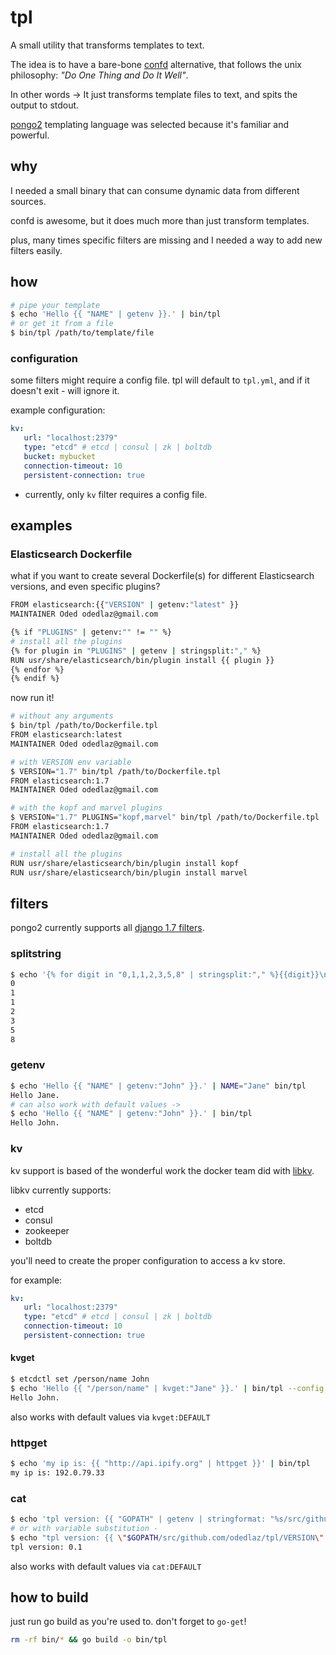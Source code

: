 # tpl
A small utility that transforms templates to text.

The idea is to have a bare-bone [confd](http://confd.io) alternative, that follows the unix philosophy: _"Do One Thing and Do It Well"_.

In other words -> It just transforms template files to text, and spits the output to stdout.

[pongo2](https://github.com/flosch/pongo2) templating language was selected because it's familiar and powerful.


## why

I needed a small binary that can consume dynamic data from different sources.

confd is awesome, but it does much more than just transform templates.

plus, many times specific filters are missing and I needed a way to add new filters easily.

## how

```bash
# pipe your template
$ echo 'Hello {{ "NAME" | getenv }}.' | bin/tpl
# or get it from a file
$ bin/tpl /path/to/template/file
```

### configuration

some filters might require a config file.
tpl will default to `tpl.yml`, and if it doesn't exit - will ignore it.

example configuration:

```yaml
kv:
   url: "localhost:2379"
   type: "etcd" # etcd | consul | zk | boltdb
   bucket: mybucket
   connection-timeout: 10
   persistent-connection: true
```

* currently, only ``kv`` filter requires a config file.

## examples

### Elasticsearch Dockerfile

what if you want to create several Dockerfile(s) for different Elasticsearch versions, and even specific plugins?


```bash
FROM elasticsearch:{{"VERSION" | getenv:"latest" }}
MAINTAINER Oded odedlaz@gmail.com

{% if "PLUGINS" | getenv:"" != "" %}
# install all the plugins
{% for plugin in "PLUGINS" | getenv | stringsplit:"," %}
RUN usr/share/elasticsearch/bin/plugin install {{ plugin }}
{% endfor %}
{% endif %}
```

now run it!

```bash
# without any arguments
$ bin/tpl /path/to/Dockerfile.tpl
FROM elasticsearch:latest
MAINTAINER Oded odedlaz@gmail.com

# with VERSION env variable
$ VERSION="1.7" bin/tpl /path/to/Dockerfile.tpl
FROM elasticsearch:1.7
MAINTAINER Oded odedlaz@gmail.com

# with the kopf and marvel plugins
$ VERSION="1.7" PLUGINS="kopf,marvel" bin/tpl /path/to/Dockerfile.tpl
FROM elasticsearch:1.7
MAINTAINER Oded odedlaz@gmail.com

# install all the plugins
RUN usr/share/elasticsearch/bin/plugin install kopf
RUN usr/share/elasticsearch/bin/plugin install marvel
```

## filters

pongo2 currently supports all [django 1.7 filters](https://docs.djangoproject.com/en/1.7/ref/templates/builtins/).


### splitstring
```bash
$ echo '{% for digit in "0,1,1,2,3,5,8" | stringsplit:"," %}{{digit}}\n{% endfor %}\n' | bin/tpl
0
1
1
2
3
5
8
```

### getenv
```bash
$ echo 'Hello {{ "NAME" | getenv:"John" }}.' | NAME="Jane" bin/tpl
Hello Jane.
# can also work with default values ->
$ echo 'Hello {{ "NAME" | getenv:"John" }}.' | bin/tpl
Hello John.
```

### kv

kv support is based of the wonderful work the docker team did with [libkv](https://github.com/docker/libkv).

libkv currently supports:
* etcd
* consul
* zookeeper
* boltdb

you'll need to create the proper configuration to access a kv store.

for example:
```yaml
kv:
   url: "localhost:2379"
   type: "etcd" # etcd | consul | zk | boltdb
   connection-timeout: 10
   persistent-connection: true
```

#### kvget

```bash
$ etcdctl set /person/name John
$ echo 'Hello {{ "/person/name" | kvget:"Jane" }}.' | bin/tpl --config examples/tpl.yml
Hello John.
```

also works with default values via `kvget:DEFAULT`

### httpget
```bash
$ echo 'my ip is: {{ "http://api.ipify.org" | httpget }}' | bin/tpl
my ip is: 192.0.79.33
```

### cat

```bash
$ echo 'tpl version: {{ "GOPATH" | getenv | stringformat: "%s/src/github.com/odedlaz/tpl/VERSION" | cat }}' | bin/tpl
# or with variable substitution -
$ echo "tpl version: {{ \"$GOPATH/src/github.com/odedlaz/tpl/VERSION\" | cat }}" | bin/tpl
tpl version: 0.1
```

also works with default values via `cat:DEFAULT`

## how to build

just run go build as you're used to.
don't forget to `go-get`!

```bash
rm -rf bin/* && go build -o bin/tpl
```
